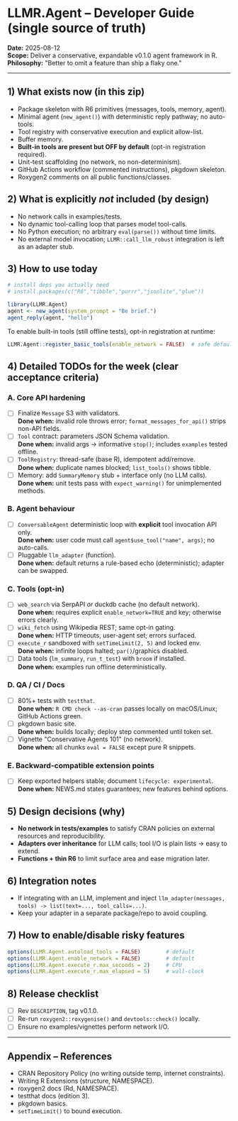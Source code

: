 # LLMR.Agent – Developer Guide (single source of truth)

**Date:** 2025-08-12  
**Scope:** Deliver a conservative, expandable v0.1.0 agent framework in R.
**Philosophy:** "Better to omit a feature than ship a flaky one."

---

## 1) What exists now (in this zip)

- Package skeleton with R6 primitives (messages, tools, memory, agent).
- Minimal agent (`new_agent()`) with deterministic reply pathway; no auto-tools.
- Tool registry with conservative execution and explicit allow-list.
- Buffer memory.
- **Built-in tools are present but OFF by default** (opt-in registration required).
- Unit-test scaffolding (no network, no non-determinism).
- GitHub Actions workflow (commented instructions), pkgdown skeleton.
- Roxygen2 comments on all public functions/classes.

## 2) What is explicitly *not* included (by design)

- No network calls in examples/tests.  
- No dynamic tool-calling loop that parses model tool-calls.  
- No Python execution; no arbitrary `eval(parse())` without time limits.  
- No external model invocation; `LLMR::call_llm_robust` integration is left as an adapter stub.

## 3) How to use today

```r
# install deps you actually need
# install.packages(c("R6","tibble","purrr","jsonlite","glue"))

library(LLMR.Agent)
agent <- new_agent(system_prompt = "Be brief.")
agent_reply(agent, "hello")
```

To enable built-in tools (still offline tests), opt-in registration at runtime:
```r
LLMR.Agent::register_basic_tools(enable_network = FALSE)  # safe default
```

## 4) Detailed TODOs for the week (clear acceptance criteria)

### A. Core API hardening
- [ ] Finalize `Message` S3 with validators.  
  **Done when:** invalid role throws error; `format_messages_for_api()` strips non-API fields.
- [ ] `Tool` contract: parameters JSON Schema validation.  
  **Done when:** invalid args → informative `stop()`; includes `examples` tested offline.
- [ ] `ToolRegistry`: thread-safe (base R), idempotent add/remove.  
  **Done when:** duplicate names blocked; `list_tools()` shows tibble.
- [ ] Memory: add `SummaryMemory` stub + interface only (no LLM calls).  
  **Done when:** unit tests pass with `expect_warning()` for unimplemented methods.

### B. Agent behaviour
- [ ] `ConversableAgent` deterministic loop with **explicit** tool invocation API only.  
  **Done when:** user code must call `agent$use_tool("name", args)`; no auto-calls.
- [ ] Pluggable `llm_adapter` (function).  
  **Done when:** default returns a rule-based echo (deterministic); adapter can be swapped.

### C. Tools (opt-in)
- [ ] `web_search` via SerpAPI *or* duckdb cache (no default network).  
  **Done when:** requires explicit `enable_network=TRUE` and key; otherwise errors clearly.
- [ ] `wiki_fetch` using Wikipedia REST; same opt-in gating.  
  **Done when:** HTTP timeouts, user-agent set; errors surfaced.
- [ ] `execute_r` sandboxed with `setTimeLimit(2, 5)` and locked env.  
  **Done when:** infinite loops halted; `par()`/graphics disabled.
- [ ] Data tools (`lm_summary`, `run_t_test`) with `broom` if installed.  
  **Done when:** examples run offline deterministically.

### D. QA / CI / Docs
- [ ] 80%+ tests with `testthat`.  
  **Done when:** `R CMD check --as-cran` passes locally on macOS/Linux; GitHub Actions green.
- [ ] pkgdown basic site.  
  **Done when:** builds locally; deploy step commented until token set.
- [ ] Vignette "Conservative Agents 101" (no network).  
  **Done when:** all chunks `eval = FALSE` except pure R snippets.

### E. Backward-compatible extension points
- [ ] Keep exported helpers stable; document `lifecycle: experimental`.  
  **Done when:** NEWS.md states guarantees; new features behind options.

## 5) Design decisions (why)

- **No network in tests/examples** to satisfy CRAN policies on external resources and reproducibility.  
- **Adapters over inheritance** for LLM calls; tool I/O is plain lists → easy to extend.  
- **Functions + thin R6** to limit surface area and ease migration later.

## 6) Integration notes

- If integrating with an LLM, implement and inject `llm_adapter(messages, tools) -> list(text=..., tool_calls=...)`.
- Keep your adapter in a separate package/repo to avoid coupling.

## 7) How to enable/disable risky features

```r
options(LLMR.Agent.autoload_tools = FALSE)        # default
options(LLMR.Agent.enable_network = FALSE)        # default
options(LLMR.Agent.execute_r.max_seconds = 2)     # CPU
options(LLMR.Agent.execute_r.max_elapsed = 5)     # wall-clock
```

## 8) Release checklist
- [ ] Rev `DESCRIPTION`, tag v0.1.0.  
- [ ] Re-run `roxygen2::roxygenise()` and `devtools::check()` locally.  
- [ ] Ensure no examples/vignettes perform network I/O.

---

## Appendix – References
- CRAN Repository Policy (no writing outside temp, internet constraints).  
- Writing R Extensions (structure, NAMESPACE).  
- roxygen2 docs (Rd, NAMESPACE).  
- testthat docs (edition 3).  
- pkgdown basics.  
- `setTimeLimit()` to bound execution.

